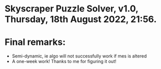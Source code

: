 # Skyscraper Puzzle Solver, v1.0, Thursday, 18th August 2022, 21:56.

# Final remarks:
- Semi-dynamic, ie algo will not successfully work 
if mes is altered
- A one-week work! Thanks to me for figuring it out!